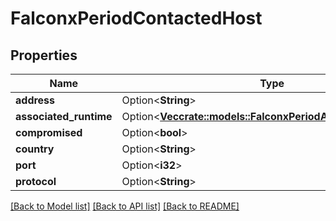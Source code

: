 # FalconxPeriodContactedHost

## Properties

Name | Type | Description | Notes
------------ | ------------- | ------------- | -------------
**address** | Option<**String**> |  | [optional]
**associated_runtime** | Option<[**Vec<crate::models::FalconxPeriodAssociatedRuntime>**](falconx.AssociatedRuntime.md)> |  | [optional]
**compromised** | Option<**bool**> |  | [optional]
**country** | Option<**String**> |  | [optional]
**port** | Option<**i32**> |  | [optional]
**protocol** | Option<**String**> |  | [optional]

[[Back to Model list]](../README.md#documentation-for-models) [[Back to API list]](../README.md#documentation-for-api-endpoints) [[Back to README]](../README.md)
